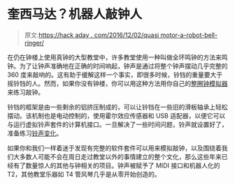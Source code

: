 # 奎西马达？机器人敲钟人

> 原文:[https://hack aday . com/2016/12/02/quasi motor-a-robot-bell-ringer/](https://hackaday.com/2016/12/02/quasimotor-a-robot-bell-ringer/)

在仍在钟楼上使用真钟的大型教堂中，许多教堂使用一种叫做全环鸣钟的方法来鸣钟。为了让钟声准确地在正确的时间响起，钟声是通过将整个钟声摆动几乎完整的 360 度来敲响的。这有助于缓解这样一个事实，即很多时候，铃铛的重量要大于摇铃铛的人。然而，如果你没有钟楼，你可以用这种方法用你自己的[整圈钟模拟器](https://tinkerings.org/2016/11/05/full-circle-bell-simulator/)来练习敲钟。

铃铛的框架是由一些剩余的铝挤压制成的，可以让铃铛在一些旧的滑板轴承上轻松摆动。该机制也是电动控制的，使用霍尔效应传感器和 USB 适配器，以便它可以与运行虚拟铃声套件的计算机接口。一旦解决了一些时间问题，铃声就设置好了，准备练习[铃声变化](https://en.wikipedia.org/wiki/Change_ringing)。

如果你和我们一样着迷于发现有完整的软件套件可以用来模拟敲钟，以及围绕着我们大多数人可能不会在周日走过教堂以外的事情建立的整个文化，那么这些年来已经有了数量惊人的其他与钟相关的项目。钟声被赋予了 MIDI 接口和机器人化的 T2，其他教堂乐器如 T4 管风琴几乎是从零开始创造的。